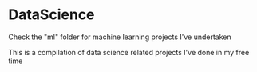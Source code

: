 # DataScience


Check the "ml" folder for machine learning projects I've undertaken

This is a compilation of data science related projects I've done in my free time
 
